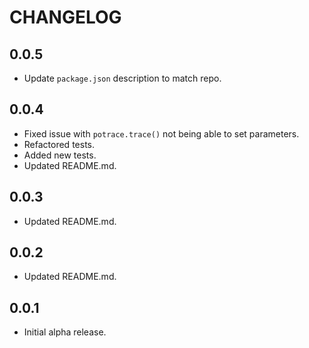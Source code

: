 # CHANGELOG

## 0.0.5

- Update `package.json` description to match repo.

## 0.0.4

- Fixed issue with `potrace.trace()` not being able to set parameters.
- Refactored tests.
- Added new tests.
- Updated README.md.

## 0.0.3

- Updated README.md.

## 0.0.2

- Updated README.md.

## 0.0.1

- Initial alpha release.
